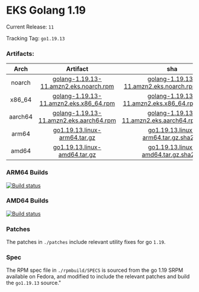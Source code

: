# EKS Golang 1.19

Current Release: `11`

Tracking Tag: `go1.19.13`

### Artifacts:  
|Arch|Artifact|sha|
|:---:|:---:|:---:|
|noarch|[golang-1.19.13-11.amzn2.eks.noarch.rpm](https://distro.eks.amazonaws.com/golang-go1.19.13/release/11/x86_64/RPMS/noarch/golang-1.19.13-11.amzn2.eks.noarch.rpm)|[golang-1.19.13-11.amzn2.eks.noarch.rpm.sha256](https://distro.eks.amazonaws.com/golang-go1.19.13/release/11/x86_64/RPMS/noarch/golang-1.19.13-11.amzn2.eks.noarch.rpm.sha256)|
|x86_64|[golang-1.19.13-11.amzn2.eks.x86_64.rpm](https://distro.eks.amazonaws.com/golang-go1.19.13/release/11/x86_64/RPMS/x86_64/golang-1.19.13-11.amzn2.eks.x86_64.rpm)|[golang-1.19.13-11.amzn2.eks.x86_64.rpm.sha256](https://distro.eks.amazonaws.com/golang-go1.19.13/release/11/x86_64/RPMS/x86_64/golang-1.19.13-11.amzn2.eks.x86_64.rpm.sha256)|
|aarch64|[golang-1.19.13-11.amzn2.eks.aarch64.rpm](https://distro.eks.amazonaws.com/golang-go1.19.13/release/11/aarch64/RPMS/aarch64/golang-1.19.13-11.amzn2.eks.aarch64.rpm)|[golang-1.19.13-11.amzn2.eks.aarch64.rpm.sha256](https://distro.eks.amazonaws.com/golang-go1.19.13/release/11/aarch64/RPMS/aarch64/golang-1.19.13-11.amzn2.eks.aarch64.rpm.sha256)|
|arm64|[go1.19.13.linux-arm64.tar.gz](https://distro.eks.amazonaws.com/golang-go1.19.13/release/11/archives/linux/arm64/go1.19.13.linux-arm64.tar.gz)|[go1.19.13.linux-arm64.tar.gz.sha256](https://distro.eks.amazonaws.com/golang-go1.19.13/release/11/archives/linux/arm64/go1.19.13.linux-arm64.tar.gz.sha256)|
|amd64|[go1.19.13.linux-amd64.tar.gz](https://distro.eks.amazonaws.com/golang-go1.19.13/release/11/archives/linux/amd64/go1.19.13.linux-amd64.tar.gz)|[go1.19.13.linux-amd64.tar.gz.sha256](https://distro.eks.amazonaws.com/golang-go1.19.13/release/11/archives/linux/amd64/go1.19.13.linux-amd64.tar.gz.sha256)|


### ARM64 Builds
[![Build status](https://prow.eks.amazonaws.com/badge.svg?jobs=golang-1-19-ARM64-PROD-tooling-postsubmit)](https://prow.eks.amazonaws.com/?repo=aws%2Feks-distro-build-tooling&type=postsubmit)

### AMD64 Builds
[![Build status](https://prow.eks.amazonaws.com/badge.svg?jobs=golang-1-19-tooling-postsubmit)](https://prow.eks.amazonaws.com/?repo=aws%2Feks-distro-build-tooling&type=postsubmit)

### Patches
The patches in `./patches` include relevant utility fixes for go `1.19`.

### Spec
The RPM spec file in `./rpmbuild/SPECS` is sourced from the go 1.19 SRPM available on Fedora, and modified to include the relevant patches and build the `go1.19.13` source."
